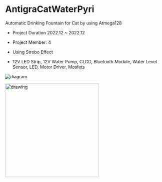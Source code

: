 # AntigraCatWaterPyri

Automatic Drinking Fountain for Cat by using Atmega128

- Project Duration 2022.12 ~ 2022.12
- Project Member: 4

- Using Strobo Effect

- 12V LED Strip, 12V Water Pump, CLCD, Bluetooth Module, Water Level Sensor, LED, Motor Driver, Mosfets

![diagram](https://user-images.githubusercontent.com/55338823/209818093-7fb2fa7e-311e-4c62-aafe-f2ed9580f61a.PNG)

<img src="https://github.com/Ho-mmd/Cat_WaterFountain/assets/55338823/71cafc3a-0f9a-434e-bcb4-1f43dd8c802c" alt="drawing" style="width:300px;"/>
